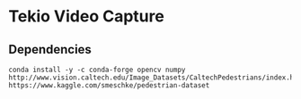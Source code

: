# Tekio Video Capture
## Dependencies
    conda install -y -c conda-forge opencv numpy 
    http://www.vision.caltech.edu/Image_Datasets/CaltechPedestrians/index.html
    https://www.kaggle.com/smeschke/pedestrian-dataset